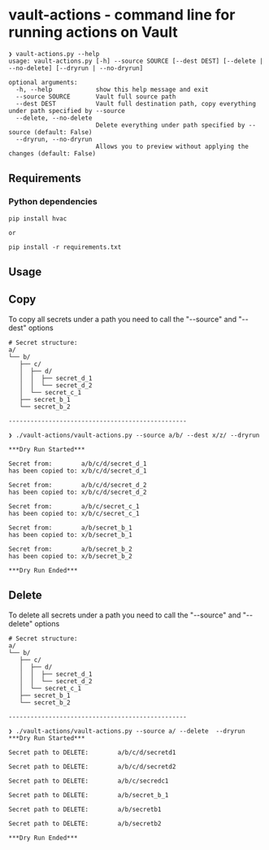 # vault-actions - command line for running actions on Vault

```shell
❯ vault-actions.py --help
usage: vault-actions.py [-h] --source SOURCE [--dest DEST] [--delete | --no-delete] [--dryrun | --no-dryrun]

optional arguments:
  -h, --help            show this help message and exit
  --source SOURCE       Vault full source path
  --dest DEST           Vault full destination path, copy everything under path specified by --source
  --delete, --no-delete
                        Delete everything under path specified by --source (default: False)
  --dryrun, --no-dryrun
                        Allows you to preview without applying the changes (default: False)

```

## Requirements

### Python dependencies

```shell
pip install hvac

or 

pip install -r requirements.txt
```

## Usage

## Copy

To copy all secrets under a path you need to call the "--source" and "--dest" options

```shell
# Secret structure:
a/
└── b/
   ├── c/
   │  ├── d/
   │  │  ├── secret_d_1
   │  │  └── secret_d_2
   │  └── secret_c_1
   ├── secret_b_1
   └── secret_b_2

-------------------------------------------------

❯ ./vault-actions/vault-actions.py --source a/b/ --dest x/z/ --dryrun

***Dry Run Started***

Secret from:        a/b/c/d/secret_d_1
has been copied to: x/b/c/d/secret_d_1

Secret from:        a/b/c/d/secret_d_2
has been copied to: x/b/c/d/secret_d_2

Secret from:        a/b/c/secret_c_1
has been copied to: x/b/c/secret_c_1

Secret from:        a/b/secret_b_1
has been copied to: x/b/secret_b_1

Secret from:        a/b/secret_b_2
has been copied to: x/b/secret_b_2

***Dry Run Ended***
```

## Delete

To delete all secrets under a path you need to call the "--source" and "--delete" options

```shell
# Secret structure:
a/
└── b/
   ├── c/
   │  ├── d/
   │  │  ├── secret_d_1
   │  │  └── secret_d_2
   │  └── secret_c_1
   ├── secret_b_1
   └── secret_b_2

-------------------------------------------------

❯ ./vault-actions/vault-actions.py --source a/ --delete  --dryrun
***Dry Run Started***

Secret path to DELETE:        a/b/c/d/secretd1

Secret path to DELETE:        a/b/c/d/secretd2

Secret path to DELETE:        a/b/c/secredc1

Secret path to DELETE:        a/b/secret_b_1

Secret path to DELETE:        a/b/secretb1

Secret path to DELETE:        a/b/secretb2

***Dry Run Ended***

```
